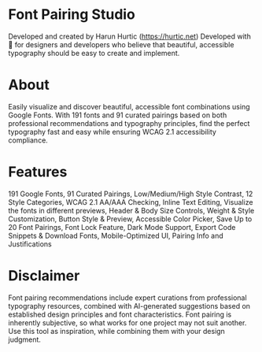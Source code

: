 
  # Font Pairing Studio
  Developed and created by Harun Hurtic (https://hurtic.net)
  Developed with 💜 for designers and developers who believe that beautiful, accessible typography should be easy to create and implement.

  # About
  Easily visualize and discover beautiful, accessible font combinations using Google Fonts. With 191 fonts and 91 curated pairings based on both professional recommendations and typography principles, find the perfect typography fast and easy while ensuring WCAG 2.1 accessibility compliance.

  # Features
  191 Google Fonts, 
  91 Curated Pairings, 
  Low/Medium/High Style Contrast, 
  12 Style Categories, 
  WCAG 2.1 AA/AAA Checking, 
  Inline Text Editing, 
  Visualize the fonts in different previews,
  Header & Body Size Controls, 
  Weight & Style Customization, 
  Button Style & Preview, 
  Accessible Color Picker, 
  Save Up to 20 Font Pairings, 
  Font Lock Feature, 
  Dark Mode Support, 
  Export Code Snippets & Download Fonts, 
  Mobile-Optimized UI, 
  Pairing Info and Justifications 

  # Disclaimer
  Font pairing recommendations include expert curations from professional typography resources, combined with AI-generated suggestions based on established design principles and font characteristics. Font pairing is inherently subjective, so what works for one project may not suit another. Use this tool as inspiration, while combining them with your design judgment.

